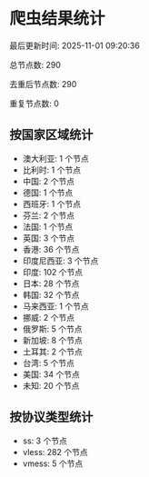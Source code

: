 # 爬虫结果统计

最后更新时间: 2025-11-01 09:20:36

总节点数: 290

去重后节点数: 290

重复节点数: 0

## 按国家区域统计

- 澳大利亚: 1 个节点
- 比利时: 1 个节点
- 中国: 2 个节点
- 德国: 1 个节点
- 西班牙: 1 个节点
- 芬兰: 2 个节点
- 法国: 1 个节点
- 英国: 3 个节点
- 香港: 36 个节点
- 印度尼西亚: 3 个节点
- 印度: 102 个节点
- 日本: 28 个节点
- 韩国: 32 个节点
- 马来西亚: 1 个节点
- 挪威: 2 个节点
- 俄罗斯: 5 个节点
- 新加坡: 8 个节点
- 土耳其: 2 个节点
- 台湾: 5 个节点
- 美国: 34 个节点
- 未知: 20 个节点

## 按协议类型统计

- ss: 3 个节点
- vless: 282 个节点
- vmess: 5 个节点
